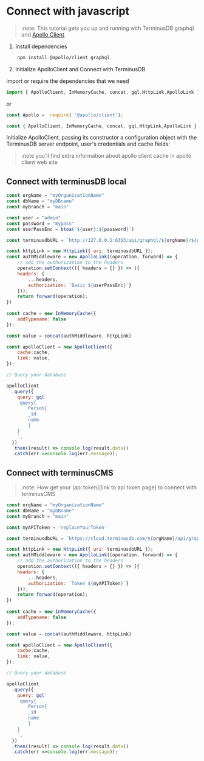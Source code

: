 # Connect with javascript

> :note:
> This tutorial gets you up and running with TerminusDB graphql and [Apollo Client](https://www.apollographql.com/docs/react/get-started/).

1. Install dependencies 

```bash 
    npm install @apollo/client graphql
```

2. Initialize ApolloClient and Connect with TerminusDB

import or require the dependencies that we need 

```js
import { ApolloClient, InMemoryCache, concat, gql,HttpLink,ApolloLink } from '@apollo/client';

```

or 

```js
const Apollo =  require( '@apollo/client');

const { ApolloClient, InMemoryCache, concat, gql,HttpLink,ApolloLink } = Apollo

```

Initialize ApolloClient, passing its constructor a configuration object with the TerminusDB server endpoint, user's credentials
and cache fields:
> :note 
> you'll find extra information about apollo client cache in apollo client web site

## Connect with terminusDB local

```js
const orgName = "myOrganizationName"
const dbName = "myDBname"
const myBranch = "main"

const user = "admin"
const password = "mypass"
const userPassEnc = btoa(`${user}:${password}`)

const terminusdbURL = `http://127.0.0.1:6363/api/graphql/${orgName}/${dbName}/local/branch/${myBranch}/`

const httpLink = new HttpLink({ uri: terminusdbURL });
const authMiddleware = new ApolloLink((operation, forward) => {
    // add the authorization to the headers
    operation.setContext(({ headers = {} }) => ({
    headers: {
        ...headers,
        authorization: `Basic ${userPassEnc}`}
    }));
    return forward(operation);
})
    
const cache = new InMemoryCache({
    addTypename: false
});

const value = concat(authMiddleware, httpLink)

const apolloClient = new ApolloClient({
    cache:cache,
    link: value,       
});

// Query your database

apolloClient
  .query({
    query: gql`
     query{
        Person{
        _id
        name
        }
    }
    `,
  })
  .then((result) => console.log(result.data))
  .catch(err =>console.log(err.message));
```

## Connect with terminusCMS 
> :note:
> How get your (api token)[link to api token page] to connect with terminusCMS

```js
const orgName = "myOrganizationName"
const dbName = "myDBname"
const myBranch = "main"

const myAPIToken = 'replaceYourToken'

const terminusdbURL = `https://cloud.terminusdb.com/${orgName}/api/graphql/${orgName}/${dbName}/local/branch/${myBranch}/`

const httpLink = new HttpLink({ uri: terminusdbURL });
const authMiddleware = new ApolloLink((operation, forward) => {
    // add the authorization to the headers
    operation.setContext(({ headers = {} }) => ({
    headers: {
        ...headers,
        authorization: `Token ${myAPIToken}`}
    }));
    return forward(operation);
})
    
const cache = new InMemoryCache({
    addTypename: false
});

const value = concat(authMiddleware, httpLink)

const apolloClient = new ApolloClient({
    cache:cache,
    link: value,       
});

// Query your database

apolloClient
  .query({
    query: gql`
     query{
        Person{
        _id
        name
        }
    }
    `,
  })
  .then((result) => console.log(result.data))
  .catch(err =>console.log(err.message));



